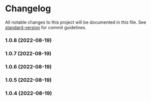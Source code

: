 # Changelog

All notable changes to this project will be documented in this file. See [standard-version](https://github.com/conventional-changelog/standard-version) for commit guidelines.

### 1.0.8 (2022-08-19)

### 1.0.7 (2022-08-19)

### 1.0.6 (2022-08-19)

### 1.0.5 (2022-08-19)

### 1.0.4 (2022-08-19)
